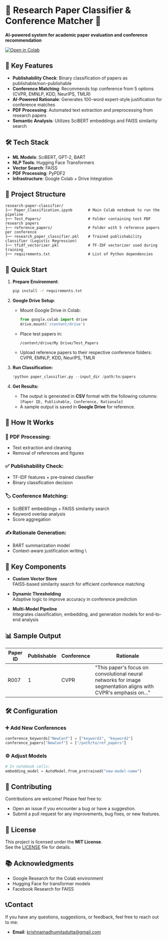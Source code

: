 # 📄 Research Paper Classifier & Conference Matcher 🤖

**AI-powered system for academic paper evaluation and conference recommendation**

[![Open in Colab](https://colab.research.google.com/assets/colab-badge.svg)](https://colab.research.google.com/github/yourusername/research-paper-classifier/blob/main/Paper_Classification.ipynb)

## 🌟 Key Features
- **Publishability Check**: Binary classification of papers as publishable/non-publishable
- **Conference Matching**: Recommends top conference from 5 options (CVPR, EMNLP, KDD, NeurIPS, TMLR)
- **AI-Powered Rationale**: Generates 100-word expert-style justification for conference matches
- **PDF Processing**: Automated text extraction and preprocessing from research papers
- **Semantic Analysis**: Utilizes SciBERT embeddings and FAISS similarity search

## 🛠️ Tech Stack
- **ML Models**: SciBERT, GPT-2, BART
- **NLP Tools**: Hugging Face Transformers
- **Vector Search**: FAISS
- **PDF Processing**: PyPDF2
- **Infrastructure**: Google Colab + Drive Integration

## 📂 Project Structure
   ```
   research-paper-classifier/
   ├── Paper_Classification.ipynb       # Main Colab notebook to run the pipeline
   ├── Test_Papers/                     # Folder containing test PDF research papers
   ├── reference_papers/                # Folder with 5 reference papers per conference
   ├── research_paper_classifier.pkl    # Trained publishability classifier (Logistic Regression)
   ├── tfidf_vectorizer.pkl             # TF-IDF vectorizer used during training
   ├── requirements.txt                 # List of Python dependencies
   ```

## 🚀 Quick Start
1. **Prepare Environment**:
   ```bash
   pip install -r requirements.txt

2. **Google Drive Setup**:
   - Mount Google Drive in Colab:
     ```python
     from google.colab import drive
     drive.mount('/content/drive')

    - Place test papers in:
      ```
      /content/drive/My Drive/Test_Papers
      ```
    - Upload reference papers to their respective conference folders:
      CVPR, EMNLP, KDD, NeurIPS, TMLR

3. **Run Classification:**
   ```python
   !python paper_classifier.py --input_dir /path/to/papers
   ```
4. **Get Results:**
   - The output is generated in **CSV** format with the following columns:
     `[Paper ID, Publishable, Conference, Rationale]`
   - A sample output is saved in **Google Drive** for reference.


## 🧠 How It Works

### 📄 PDF Processing:
- Text extraction and cleaning  
- Removal of references and figures  

### ✅ Publishability Check:
- TF-IDF features + pre-trained classifier  
- Binary classification decision  

### 🏷️ Conference Matching:
- SciBERT embeddings + FAISS similarity search  
- Keyword overlap analysis  
- Score aggregation  

### ✍️ Rationale Generation:
- BART summarization model  
- Context-aware justification writing  \

## 🎯 Key Components

- **Custom Vector Store**  
  FAISS-based similarity search for efficient conference matching

- **Dynamic Thresholding**  
  Adaptive logic to improve accuracy in conference prediction

- **Multi-Model Pipeline**  
  Integrates classification, embedding, and generation models for end-to-end analysis

## 📊 Sample Output

| Paper ID | Publishable | Conference | Rationale |
|----------|-------------|------------|-----------|
| R007     | 1           | CVPR       | "This paper's focus on convolutional neural networks for image segmentation aligns with CVPR's emphasis on..." |


## 🛠️ Configuration

### ➕ Add New Conferences

```python
conference_keywords["NewConf"] = ["keyword1", "keyword2"]
conference_papers["NewConf"] = ["/path/to/ref_papers"]
```

### ⚙️ Adjust Models

```python
# In notebook cells:
embedding_model = AutoModel.from_pretrained("new-model-name")
```

## 🤝 Contributing

Contributions are welcome! Please feel free to:

- Open an issue if you encounter a bug or have a suggestion.
- Submit a pull request for any improvements, bug fixes, or new features.

## 📜 License

This project is licensed under the **MIT License**.  
See the [LICENSE](LICENSE) file for details.

## 📚 Acknowledgments

- Google Research for the Colab environment  
- Hugging Face for transformer models  
- Facebook Research for FAISS

## 📞Contact

If you have any questions, suggestions, or feedback, feel free to reach out to me:

- **Email**: krishnamadhumitadutta@gmail.com 








      

